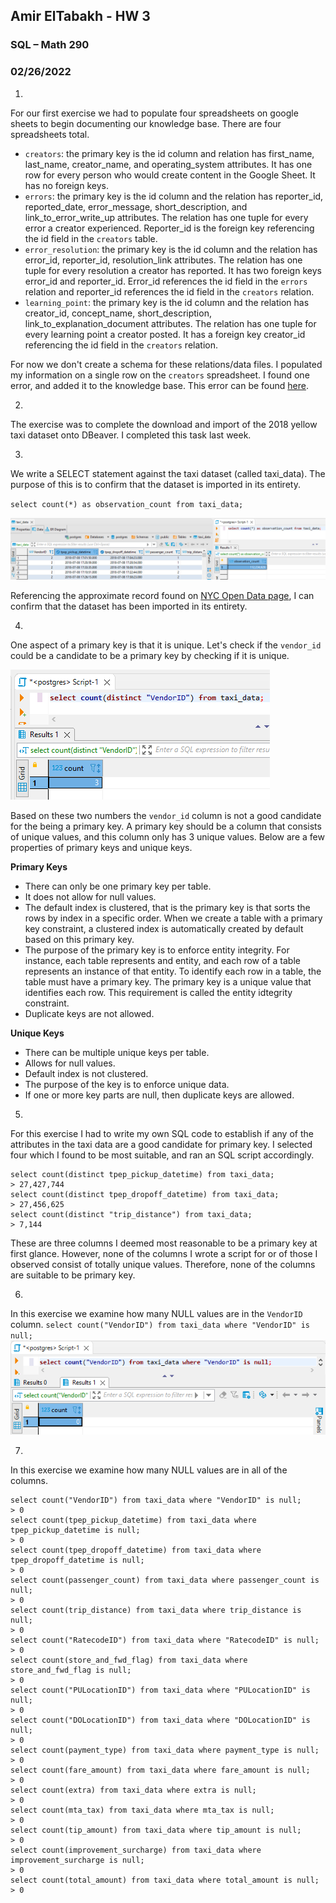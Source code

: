 ## Amir ElTabakh - HW 3
### SQL – Math 290
### 02/26/2022

1.	 
For our first exercise we had to populate four spreadsheets on google sheets to begin documenting our knowledge base. There are four spreadsheets total.
 - `creators`: the primary key is the id column and relation has first_name, last_name, creator_name, and operating_system attributes. It has one row for every person who would create content in the Google Sheet. It has no foreign keys.
 - `errors`: the primary key is the id column and the relation has reporter_id, reported_date, error_message, short_description, and link_to_error_write_up attributes. The relation has one tuple for every error a creator experienced.  Reporter_id is the foreign key referencing the id field in the `creators` table. 
 - `error_resolution`: the primary key is the id column and the relation has error_id, reporter_id, resolution_link attributes. The relation has one tuple for every resolution a creator has reported.  It has two foreign keys error_id and reporter_id. Error_id references the id field in the `errors` relation and reporter_id references the id field in the `creators` relation.
 - `learning_point`: the primary key is the id column and the relation has creator_id, concept_name, short_description, link_to_explanation_document attributes. The relation has one tuple for every learning point a creator posted. It has a foreign key creator_id referencing the id field in the `creators` relation.

For now we don't create a schema for these relations/data files. I populated my information on a single row on the `creators` spreadsheet. I found one error, and added it to the knowledge base. This error can be found [here](https://github.com/sfnxboy/SQL_Math-290/blob/main/Errors/SQL%20Error%20%5B42703%5D.md).

2.
The exercise was to complete the download and import of the 2018 yellow taxi dataset onto DBeaver. I completed this task last week.

3.

We write a SELECT statement against the taxi dataset (called taxi_data). The purpose of this is to confirm that the dataset is imported in its entirety.

`select count(*) as observation_count from taxi_data;`

![](https://github.com/sfnxboy/SQL_Math-290/blob/main/homeworks/images/hw03_01_select_taxi_data.png)

Referencing the approximate record found on [NYC Open Data page](https://data.cityofnewyork.us/Transportation/2018-Yellow-Taxi-Trip-Data/t29m-gskq), I can confirm that the dataset has been imported in its entirety.

4.
One aspect of a primary key is that it is unique. Let's check if the `vendor_id` could be a candidate to be a primary key by checking if it is unique.

![](https://github.com/sfnxboy/SQL_Math-290/blob/main/homeworks/images/hw03_02_distinct.png)

Based on these two numbers the `vendor_id` column is not a good candidate for the being a primary key. A primary key should be a column that consists of unique values, and this column only has 3 unique values. Below are a few properties of primary keys and unique keys.

**Primary Keys**
- There can only be one primary key per table.
- It does not allow for null values.
- The default index is clustered, that is the primary key is that sorts the rows by index in a specific order. When we create a table with a primary key constraint, a clustered index is automatically created by default based on this primary key.
- The purpose of the primary key is to enforce entity integrity. For instance, each table represents and entity, and each row of a table represents an instance of that entity. To identify each row in a table, the table must have a primary key. The primary key is a unique value that identifies each row. This requirement is called the entity idtegrity constraint.
- Duplicate keys are not allowed.

**Unique Keys**
- There can be multiple unique keys per table.
- Allows for null values.
- Default index is not clustered.
- The purpose of the key is to enforce unique data.
- If one or more key parts are null, then duplicate keys are allowed.

5.
For this exercise I had to write my own SQL code to establish if any of the attributes in the taxi data are a good candidate for primary key.
I selected four which I found to be most suitable, and ran an SQL script accordingly.

```
select count(distinct tpep_pickup_datetime) from taxi_data;
> 27,427,744
select count(distinct tpep_dropoff_datetime) from taxi_data;
> 27,456,625
select count(distinct "trip_distance") from taxi_data;
> 7,144
```

These are three columns I deemed most reasonable to be a primary key at first glance. However, none of the columns I wrote a script for or of those I observed consist of totally unique values. Therefore, none of the columns are suitable to be primary key.

6.
In this exercise we examine how many NULL values are in the `VendorID` column.
`select count("VendorID") from taxi_data where "VendorID" is null;`
![](https://github.com/sfnxboy/SQL_Math-290/blob/main/homeworks/images/hw03_05_exercise_6.png)

7.
In this exercise we examine how many NULL values are in all of the columns.

```
select count("VendorID") from taxi_data where "VendorID" is null;
> 0
select count(tpep_pickup_datetime) from taxi_data where tpep_pickup_datetime is null;
> 0
select count(tpep_dropoff_datetime) from taxi_data where tpep_dropoff_datetime is null;
> 0
select count(passenger_count) from taxi_data where passenger_count is null;
> 0
select count(trip_distance) from taxi_data where trip_distance is null;
> 0
select count("RatecodeID") from taxi_data where "RatecodeID" is null;
> 0
select count(store_and_fwd_flag) from taxi_data where store_and_fwd_flag is null;
> 0
select count("PULocationID") from taxi_data where "PULocationID" is null;
> 0
select count("DOLocationID") from taxi_data where "DOLocationID" is null;
> 0
select count(payment_type) from taxi_data where payment_type is null;
> 0
select count(fare_amount) from taxi_data where fare_amount is null;
> 0
select count(extra) from taxi_data where extra is null;
> 0
select count(mta_tax) from taxi_data where mta_tax is null;
> 0
select count(tip_amount) from taxi_data where tip_amount is null;
> 0
select count(improvement_surcharge) from taxi_data where improvement_surcharge is null;
> 0
select count(total_amount) from taxi_data where total_amount is null;
> 0
```
